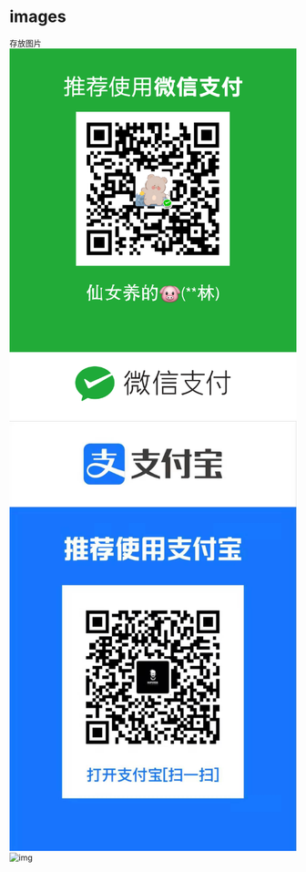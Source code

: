 # images
存放图片
![](https://github.com/dylin/images/blob/main/%E5%BE%AE%E4%BF%A1%E5%9B%BE%E7%89%87_20210728101008.png)
![](https://github.com/dylin/images/blob/main/%E5%BE%AE%E4%BF%A1%E5%9B%BE%E7%89%87_20210728101023.jpg)
![img](https://github.com/dylin/images/blob/main/%E5%BE%AE%E4%BF%A1%E5%9B%BE%E7%89%87_20210801132653.png)
